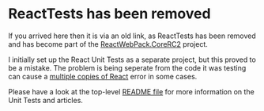 ﻿# ReactTests has been removed

If you arrived here then it is via an old link, as ReactTests has been removed and has become 
part of the 
[ReactWebPack.CoreRC2](https://github.com/JonPSmith/AspNetReactSamples/tree/master/ReactWebPack.CoreRC2) 
project.


I initially set up the React Unit Tests as a separate project, but this proved to be a mistake.
The problem is being seperate from the code it was testing can cause a 
[multiple copies of React](https://fb.me/react-refs-must-have-owner) 
error in some cases. 

Please have a look at the top-level [README file](https://github.com/JonPSmith/AspNetReactSamples)
for more information on the Unit Tests and articles.

